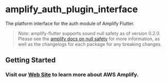 # amplify_auth_plugin_interface

The platform interface for the auth module of Amplify Flutter.

> *Note:* amplify-flutter supports sound null safety as of version 0.2.0. Please see the [amplify docs on null safety](https://docs.amplify.aws/lib/project-setup/null-safety/q/platform/flutter) for more information, as well as the changelogs for each package for any breaking changes.

## Getting Started

### Visit our [Web Site](https://docs.amplify.aws/) to learn more about AWS Amplify.
